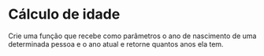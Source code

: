 # Cálculo de idade

Crie uma função que recebe como parâmetros o ano de nascimento de uma determinada pessoa e o ano atual e retorne quantos anos ela tem.